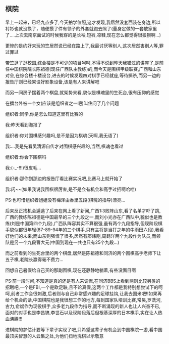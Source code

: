 ## 棋院 ##

早上一起来，已经九点多了,今天拍学位照,这才发现,我居然没套西装在身边,所以衬衫也就没换了，随便摸了件有领子的外套就跑去照了(量身定做的一套放家里了....上次去南京面试的时候我穿的是长袖,短裤,凉鞋,现在怎么都觉得很狼狈啊...)
 
更惨的是约好来玩的竺居然说已经在路上了,我最讨厌等别人,这次居然害别人等,罪过罪过
 
带竺逛了逛校园,综合楼是不可少的项目呵呵,不得不说到昨天我错过的讲座了,是前任中国棋院院长陈祖德(现任广西队主教练)的,而今天是围棋甲级联赛,广西和山东对垒,在综合楼十楼设台,进去的时候发现四对棋手已经就座,等待撕杀,而另一边的报告厅则已经架设好影象设备,该是有人来讲解吧
 
而另一间房子摆着两个棋盘,就架势来看,貌似是棋魂里的生死台,很有压抑的感觉
 
在擂台外被一个女(应该是组织者之一吧)叫住问了几个问题
 
组织者:同学,你是怎么知道这里有比赛的

我:昨天看到海报了

组织者:你对围棋感兴趣吗,是不是因为棋魂(天啊,我无语了)

我:...我是先看吴清源自传才对围棋感兴趣的,当然,棋魂也看过

组织者:你会下围棋吗

我:(-_-!!!)很皮毛...

组织者:那你到那边的报告厅看比赛实况吧,比赛马上就开始了

我:闪~~(如果我说我围棋很厉害,是不是会有机会和高手过招啊哈哈)
 
PS:也可惜组织者姐姐没有梅泽由香里五段(棋魂的指导)漂亮...
 
后来反正找机会遁逃了后来在网上看了新闻,广西1:3败阵山东,看了名单才吓了跳,广西的教练陈祖德是中国最早的三个九段之一,而刘小光亦在广西队中,貌似也是教练(刘是中国第四个九段),广西队阵容其实不算很强,虽有两个九段指导,但现阶段棋手貌似都很年轻(87-89-94年的三个棋手,只有主将是当打之年的牛雨田六段),我看好他们的未来;而山东则强悍了很多,居然有邵炜刚,周鹤洋两个九段作为队员,而领队是另一个九段曹大元(中国到现在一共也只有25个九段...)
 
而之前看到的生死台里的两个棋盘,居然是陈祖德和同济的两个围棋高手老师下让五子棋,老院长赢得毫不费力...
 
回想自己暑假给自己买的那副围棋,现在还静静地躺着,有些没面目啊
 
PS:前一段时间,不知道是真的还是有人来调侃,在同济BBS上看到两则比较另类的招聘吧,一个是FBI,一个是欧足联,且不论真假,这两个工作都是我特别想尝试下的呵呵,前者工作会很刺激,后者则与自己非常感兴趣的足球挂钩,让我去国米吧!!如果再给个机会的话,中国棋院也是我很想工作的地方,每到国家队培训比赛,常昊,罗洗河,古力,俞斌作为现役棋手,众多老九段作为指导,而不断涌现的新人也让人兴奋不已,面对的对手也是李昌镐,李世石以及现阶段落后但根基深厚的日本棋手,实在让人热血沸腾!!!
 
进棋院的梦估计要等下辈子实现了吧,只希望这辈子有机会到中国棋院一游,看中国最顶尖智慧的人云集之处,为他们扫地洗棋以示敬意
